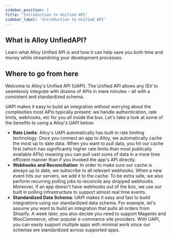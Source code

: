 ```yaml
---
sidebar_position: 1
Title: 'Introduction to Unified API'
sidebar_label: 'Introduction to Unified API'
---
```


## What is Alloy UnfiedAPI?

Learn what Alloy Unified API is and how it can help save you both time and money while streamlining your development processes.

## Where to go from here

Welcome to Alloy's Unified API (UAPI). The Unified API allows any ISV to seamlessly integrate with dozens of APIs in mere minutes – all with a consistent and standardized schema.

UAPI makes it easy to build an integration without worrying about the complexities most APIs typically present: we handle authentication, rate limits, webhooks, etc for you all inside the box. Let's take a look at some of the benefits to using a Alloy's UAPI below:

- **Rate Limits**: Alloy's UAPI automatically has built in rate limiting technology. Once you connect an app to Alloy, we automatically cache the most up to date data. When you want to pull data, you hit our cache first (which has significantly higher rate limits than most publically available APIs) meaning you can pull vast sums of data in a more time efficient manner than if you invoked the app's API directly.
- **Webhooks and Reconciliation**: In order to make sure our cache is always up to date, we subscribe to all relevant webhooks. When a new event hits our servers, we add it to the cache.  To be extra safe, we also perform recurring polling jobs to reconcile any dropped webhooks. Moreover, if an app doesn't have webhooks out of the box, we use our built in polling infrastructure to support almost real time events.
- **Standardized Data Schema**: UAPI makes it easy and fast to build integrations using our standardized data schema. For example, let's assume you want to build an integration that pulls all orders from Shopify. A week later, you also decide you need to support Magento and WooCommerce, other popular e-commerce site providers. With UAPI, you can easily support multiple apps with minimal work since our schemas are standardized across supported apps.